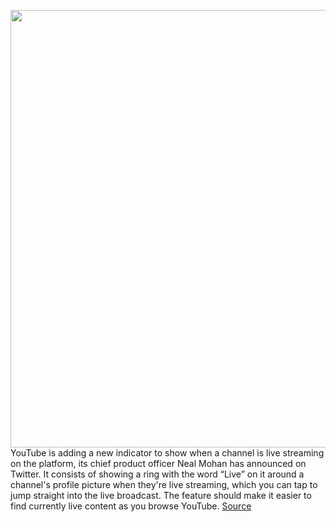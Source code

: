 <img src='https://cdn.vox-cdn.com/thumbor/NlJRRTm3I9i3mTzkbxEsZMwsH8Y=/0x0:625x417/1200x800/filters:focal(6x312:106x412)/cdn.vox-cdn.com/uploads/chorus_image/image/70532897/FL5tSVtWYAksMK2.0.jpg' width='700px' /><br/>
YouTube is adding a new indicator to show when a channel is live streaming on the platform, its chief product officer Neal Mohan has announced on Twitter. It consists of showing a ring with the word “Live” on it around a channel's profile picture when they're live streaming, which you can tap to jump straight into the live broadcast. The feature should make it easier to find currently live content as you browse YouTube.
<a href='https://www.theverge.com/2022/2/21/22944111/youtube-live-rings-tiktok-instagram'> Source <a/>